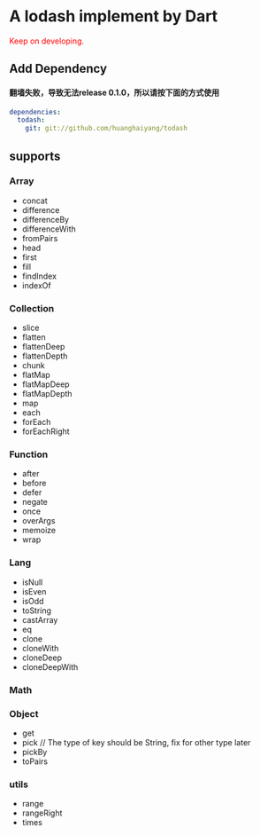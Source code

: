 # A lodash implement by Dart

<font style="color:red;"> Keep on developing. </font>  

## Add Dependency

#### 翻墙失败，导致无法release 0.1.0，所以请按下面的方式使用

```yaml
dependencies:
  todash:
    git: git://github.com/huanghaiyang/todash
```

## supports

### Array
+ concat
+ difference
+ differenceBy
+ differenceWith
+ fromPairs
+ head
+ first
+ fill
+ findIndex
+ indexOf

### Collection
+ slice
+ flatten
+ flattenDeep
+ flattenDepth
+ chunk
+ flatMap
+ flatMapDeep
+ flatMapDepth
+ map
+ each
+ forEach
+ forEachRight

### Function
+ after
+ before
+ defer
+ negate
+ once
+ overArgs
+ memoize
+ wrap

### Lang
+ isNull
+ isEven
+ isOdd
+ toString
+ castArray
+ eq
+ clone
+ cloneWith
+ cloneDeep
+ cloneDeepWith

### Math

### Object
+ get
+ pick       // The type of key should be String, fix for other type later
+ pickBy
+ toPairs

### utils
+ range
+ rangeRight
+ times